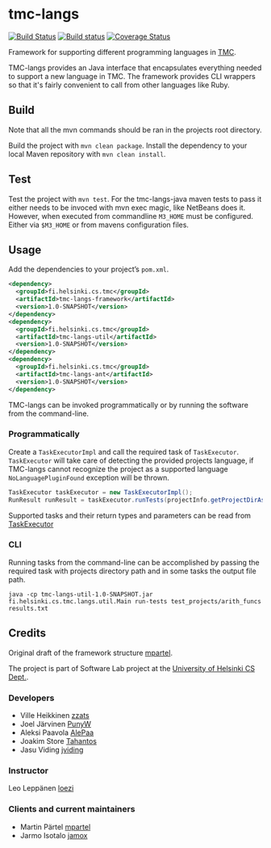 # tmc-langs

[![Build Status](https://travis-ci.org/testmycode/tmc-langs.svg?branch=master)](https://travis-ci.org/testmycode/tmc-langs)
[![Build status](https://ci.appveyor.com/api/projects/status/w6c4s3j09jfhbhb7/branch/master?svg=true)](https://ci.appveyor.com/project/rage/tmc-langs/branch/master)
[![Coverage Status](https://coveralls.io/repos/testmycode/tmc-langs/badge.svg?branch=master&service=github)](https://coveralls.io/github/testmycode/tmc-langs?branch=master)

Framework for supporting different programming languages in [TMC](https://github.com/testmycode/tmc-server).

TMC-langs provides an Java interface that encapsulates everything needed to support a new language in TMC. The framework provides CLI wrappers so that it's fairly convenient to call from other languages like Ruby.

## Build

Note that all the mvn commands should be ran in the projects root directory.

Build the project with `mvn clean package`. Install the dependency to your local Maven repository with `mvn clean install`.

## Test

Test the project with `mvn test`.
For the tmc-langs-java maven tests to pass it either needs to be invoced with mvn exec magic, like NetBeans does it. However, when executed from commandline `M3_HOME` must be configured. Either via `$M3_HOME` or from mavens configuration files.

## Usage

Add the dependencies to your project’s `pom.xml`.

```xml
<dependency>
  <groupId>fi.helsinki.cs.tmc</groupId>
  <artifactId>tmc-langs-framework</artifactId>
  <version>1.0-SNAPSHOT</version>
</dependency>
<dependency>
  <groupId>fi.helsinki.cs.tmc</groupId>
  <artifactId>tmc-langs-util</artifactId>
  <version>1.0-SNAPSHOT</version>
</dependency>
<dependency>
  <groupId>fi.helsinki.cs.tmc</groupId>
  <artifactId>tmc-langs-ant</artifactId>
  <version>1.0-SNAPSHOT</version>
</dependency>
```

TMC-langs can be invoked programmatically or by running the software from the command-line.

### Programmatically

Create a `TaskExecutorImpl` and call the required task of `TaskExecutor`. `TaskExecutor` will take care of detecting the provided projects language, if TMC-langs cannot recognize the project as a supported language `NoLanguagePluginFound` exception will be thrown.

```java
TaskExecutor taskExecutor = new TaskExecutorImpl();
RunResult runResult = taskExecutor.runTests(projectInfo.getProjectDirAsPath());
```

Supported tasks and their return types and parameters can be read from [TaskExecutor](https://github.com/tmc-langs/tmc-langs/blob/master/tmc-langs-util/src/main/java/fi/helsinki/cs/tmc/langs/util/TaskExecutor.java)

### CLI

Running tasks from the command-line can be accomplished by passing the required task with projects directory path and in some tasks the output file path.

`java -cp tmc-langs-util-1.0-SNAPSHOT.jar fi.helsinki.cs.tmc.langs.util.Main run-tests test_projects/arith_funcs results.txt`

## Credits

Original draft of the framework structure [mpartel](https://github.com/mpartel).

The project is part of Software Lab project at the [University of Helsinki CS Dept.](https://www.cs.helsinki.fi/home/).

### Developers
  * Ville Heikkinen [zzats](https://github.com/zzats)
  * Joel Järvinen [PunyW](https://github.com/PunyW)
  * Aleksi Paavola [AlePaa](https://github.com/AlePaa)
  * Joakim Store [Tahantos](https://github.com/Tahantos)
  * Jasu Viding [jviding](https://github.com/jviding)

### Instructor
Leo Leppänen [loezi](https://github.com/loezi)

### Clients and current maintainers
  * Martin Pärtel [mpartel](https://github.com/mpartel)
  * Jarmo Isotalo [jamox](https://github.com/jamox)

